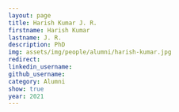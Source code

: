 ```yaml
---
layout: page
title: Harish Kumar J. R.
firstname: Harish Kumar
lastname: J. R.
description: PhD 
img: assets/img/people/alumni/harish-kumar.jpg
redirect: 
linkedin_username: 
github_username:
category: Alumni
show: true
year: 2021
---
```

